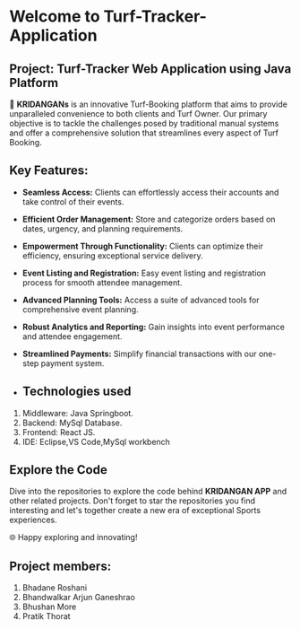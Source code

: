# Welcome to Turf-Tracker-Application

## Project: Turf-Tracker Web Application using Java Platform
🚀 **KRIDANGANs** is an innovative Turf-Booking platform that aims to provide unparalleled convenience to both clients and Turf Owner. Our primary objective is to tackle the challenges posed by traditional manual systems and offer a comprehensive solution that streamlines every aspect of Turf Booking.

## Key Features:

- **Seamless Access:** Clients can effortlessly access their accounts and take control of their events.
- **Efficient Order Management:** Store and categorize orders based on dates, urgency, and planning requirements.
- **Empowerment Through Functionality:** Clients can optimize their efficiency, ensuring exceptional service delivery.
- **Event Listing and Registration:** Easy event listing and registration process for smooth attendee management.
- **Advanced Planning Tools:** Access a suite of advanced tools for comprehensive event planning.
- **Robust Analytics and Reporting:** Gain insights into event performance and attendee engagement.
- **Streamlined Payments:** Simplify financial transactions with our one-step payment system.

- ## Technologies used
1. Middleware: Java Springboot.
2. Backend: MySql Database.
3. Frontend: React JS.
4. IDE: Eclipse,VS Code,MySql workbench


## Explore the Code

Dive into the repositories to explore the code behind **KRIDANGAN APP** and other related projects. Don't forget to star the repositories you find interesting and let's together create a new era of exceptional Sports experiences.

🌐 Happy exploring and innovating!



## Project members:
1. Bhadane Roshani
2. Bhandwalkar Arjun Ganeshrao
3. Bhushan More
4. Pratik Thorat
